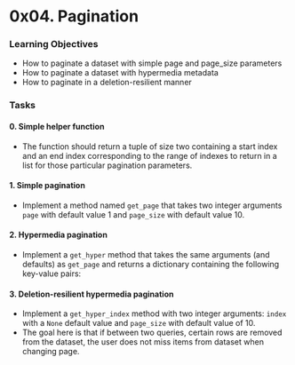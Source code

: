 # 0x04. Pagination

### Learning Objectives
* How to paginate a dataset with simple page and page_size parameters
* How to paginate a dataset with hypermedia metadata
* How to paginate in a deletion-resilient manner

### Tasks
#### 0. Simple helper function
  * The function should return a tuple of size two containing a start index and an end index corresponding to the range of indexes to return in a list for those particular pagination parameters.

#### 1. Simple pagination
  * Implement a method named ``get_page`` that takes two integer arguments ``page`` with default value 1 and ``page_size`` with default value 10.

#### 2. Hypermedia pagination
  * Implement a ``get_hyper`` method that takes the same arguments (and defaults) as ``get_page`` and returns a dictionary containing the following key-value pairs:

#### 3. Deletion-resilient hypermedia pagination
  * Implement a ``get_hyper_index`` method with two integer arguments: ``index`` with a ``None`` default value and ``page_size`` with default value of 10.
  * The goal here is that if between two queries, certain rows are removed from the dataset, the user does not miss items from dataset when changing page.
  